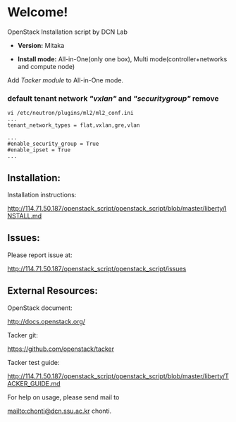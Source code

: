 # Welcome!

OpenStack Installation script by DCN Lab

* **Version:** Mitaka

* **Install mode:** All-in-One(only one box), Multi mode(controller+networks and compute node)

Add *Tacker module* to All-in-One mode.

### default tenant network *"vxlan"* and  *"securitygroup"* remove

```
vi /etc/neutron/plugins/ml2/ml2_conf.ini
...
tenant_network_types = flat,vxlan,gre,vlan

...
#enable_security_group = True
#enable_ipset = True
...
```


## Installation:

Installation instructions:

http://114.71.50.187/openstack_script/openstack_script/blob/master/liberty/INSTALL.md


## Issues:

Please report issue at:

http://114.71.50.187/openstack_script/openstack_script/issues


## External Resources:

OpenStack document:

http://docs.openstack.org/

Tacker git:

https://github.com/openstack/tacker

Tacker test guide:

http://114.71.50.187/openstack_script/openstack_script/blob/master/liberty/TACKER_GUIDE.md

For help on usage, please send mail to

<mailto:chonti@dcn.ssu.ac.kr> chonti.

